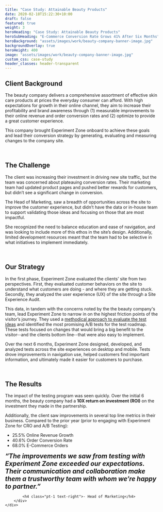 ```yaml
---
title: "Case Study: Attainable Beauty Products"
date: 2020-02-18T15:22:30+10:00
draft: false
featured: true
weight: 3
heroHeading: "Case Study: Attainable Beauty Products"
heroSubHeading: "E-Commerce Conversion Rate Grows 41% After Six Months"
heroBackground: "assets/images/work/beauty-company-banner-image.jpg"
backgroundOverlay: true
heroHeight: 400
image: "assets/images/work/beauty-company-banner-image.jpg"
custom_css: case-study
header_classes: header-transparent
---
```


<style>
.hero-image .hero-text h1 {
    font-size: 2rem;
    } 
@media (min-width: 768px) {
    .hero-image .hero-text h1 {
        font-size: 3rem;
    }

}
</style>

## Client Background

The beauty company delivers a comprehensive assortment of effective skin care products at prices the everyday consumer can afford. With high expectations for growth in their online channel, they aim to increase their profitability and brand awareness through (1) measurable improvements to their online revenue and order conversion rates and (2) optimize to provide a great customer experience.

This company brought Experiment Zone onboard to achieve these goals and lead their conversion strategy by generating, evaluating and measuring changes to the company site.

<br>

## The Challenge

The client was increasing their investment in driving new site traffic, but the team was concerned about plateauing conversion rates. Their marketing team had updated product pages and pushed better rewards for customers, but didn’t see a significant change in conversion.

The Head of Marketing, saw a breadth of opportunities across the site to improve the customer experience, but didn’t have the data or in-house team to support validating those ideas and focusing on those that are most impactful.

She recognized the need to balance education and ease of navigation, and was looking to include more of this ethos in the site’s design. Additionally, limited development resources meant that the team had to be selective in what initiatives to implement immediately.

<br>

## Our Strategy

In the first phase, Experiment Zone evaluated the clients’ site from two perspectives. First, they evaluated customer behaviors on the site to understand what customers are doing - and where they are getting stuck. Secondly, they analyzed the user experience (UX) of the site through a Site Experience Audit.

This data, in tandem with the concerns noted by the the beauty company's team, lead Experiment Zone to narrow in on the highest friction points of the visitor’s journey. They used a [methodical approach to evaluate the test ideas](https://experimentzone.com/blog/6-best-split-test-scoring-models) and identified the most promising A/B tests for the test roadmap. These tests focused on changes that would bring a big benefit to the visitor--and the clients bottom line--that were also easy to implement.

Over the next 6 months, Experiment Zone designed, developed, and analyzed tests across the site experiences on desktop and mobile. Tests drove improvements in navigation use, helped customers find important information, and ultimately made it easier for customers to purchase.

<br>

## The Results

The impact of the testing program was seen quickly. Over the initial 6 months, the beauty company had a **10X return on investment (ROI)** on the investment they made in the partnership.

Additionally, the client saw improvements in several top line metrics in their business. Compared to the prior year (prior to engaging with Experiment Zone for CRO and A/B Testing):

- 25.5% Online Revenue Growth
- 40.6% Order Conversion Rate
- 68.0% E-Commerce Orders

<div><b><i style="font-size: 1.3rem">“The improvements we saw from testing with Experiment Zone exceeded our expectations. Their communication and collaboration make them a trustworthy team with whom we’re happy to partner.”</i></b>
</div>
<div class="container">
    <div class="row justify-content-center align-items-center">
        <div class="col-12 col-md-6">

            <h4 class="pt-1 text-right">- Head of Marketing</h4>
        </div>
    </div>

</div>
